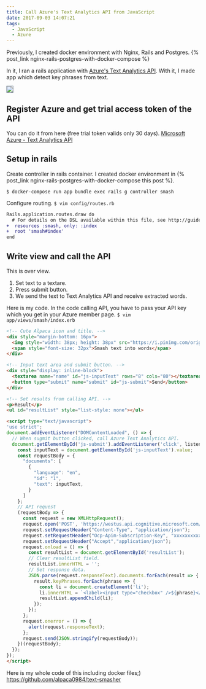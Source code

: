 ```yaml
---
title: Call Azure's Text Analytics API from JavaScript
date: 2017-09-03 14:07:21
tags:
  - JavaScript
  - Azure
---
```


Previously, I created docker environment with Nginx, Rails and Postgres.
{% post_link nginx-rails-postgres-with-docker-compose %}

In it, I ran a rails application with [Azure's Text Analytics API](https://azure.microsoft.com/en-us/services/cognitive-services/text-analytics/). 
With it, I made app which detect key phrases from text.

<img src="{% asset_path text-smasher-demo.gif %}" style="border: 1px solid LightSlateGray" />

## Register Azure and get trial access token of the API

You can do it from here (free trial token valids only 30 days).
[Microsoft Azure - Text Analytics API](https://azure.microsoft.com/en-us/services/cognitive-services/text-analytics/)

## Setup in rails

Create controller in rails container.
I created docker environment in {% post_link nginx-rails-postgres-with-docker-compose this post %}.
```console
$ docker-compose run app bundle exec rails g controller smash
```

Configure routing.
`$ vim config/routes.rb`
```diff
Rails.application.routes.draw do
  # For details on the DSL available within this file, see http://guides.rubyonrails.org/routing.html
+  resources :smash, only: :index
+  root 'smash#index'
end
```

## Write view and call the API

This is over view.
1. Set text to a textare.
2. Press submit button.
3. We send the text to Text Analytics API and receive extracted words.

Here is my code.
In the code calling API, you have to pass your API key which you get in your Azure member page.
`$ vim app/views/smash/index.erb`
```html
<!-- Cute Alpaca icon and title. -->
<div style="margin-bottom: 16px">
  <img style="width: 38px; height: 38px" src="https://i.pinimg.com/originals/a6/bd/07/a6bd07140b8e12855ce842f189d8fa36.jpg" alt="Smiley face" />
  <span style="font-size: 32px">Smash text into words</span>
</div>

<!-- Input text area and submit button. -->
<div style="display: inline-block">
  <textarea name="name" id="js-inputText" rows="8" cols="80"></textarea>
  <button type="submit" name="submit" id="js-submit">Send</button>
</div>

<!-- Set results from calling API. -->
<p>Result</p>
<ul id="resultList" style="list-style: none"></ul>

<script type="text/javascript">
'use strict';
document.addEventListener("DOMContentLoaded", () => {
  // When sugmit button clicked, call Azure Text Analytics API.
  document.getElementById('js-submit').addEventListener('click', listener => {
    const inputText = document.getElementById('js-inputText').value;
    const requestBody = {
      "documents": [
        {
          "language": "en",
          "id": "1",
          "text": inputText,
        }
      ]
    };
    // API request
    (requestBody => {
      const request = new XMLHttpRequest();
      request.open('POST', 'https://westus.api.cognitive.microsoft.com/text/analytics/v2.0/keyPhrases', true);
      request.setRequestHeader("Content-Type", "application/json");
      request.setRequestHeader("Ocp-Apim-Subscription-Key", "xxxxxxxxxxxxxxxxxxxxx"); // Set API key.
      request.setRequestHeader("Accept","application/json");
      request.onload = () => {
        const resultList = document.getElementById('resultList');
        // Clear resultList field.
        resultList.innerHTML = '';
        // Set response data.
        JSON.parse(request.responseText).documents.forEach(result => {
          result.keyPhrases.forEach(phrase => {
            const li = document.createElement('li');
            li.innerHTML = `<label><input type="checkbox" />${phrase}</label>`;
            resultList.appendChild(li);
          });
        });
      };
      request.onerror = () => {
        alert(request.responseText);
      };
      request.send(JSON.stringify(requestBody));
    })(requestBody);
  });
});
</script>
```

Here is my whole code of this including docker files;)
https://github.com/alpaca0984/text-smasher